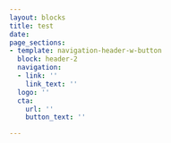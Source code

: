 ```yaml
---
layout: blocks
title: test
date: 
page_sections:
- template: navigation-header-w-button
  block: header-2
  navigation:
  - link: ''
    link_text: ''
  logo: ''
  cta:
    url: ''
    button_text: ''

---
```

